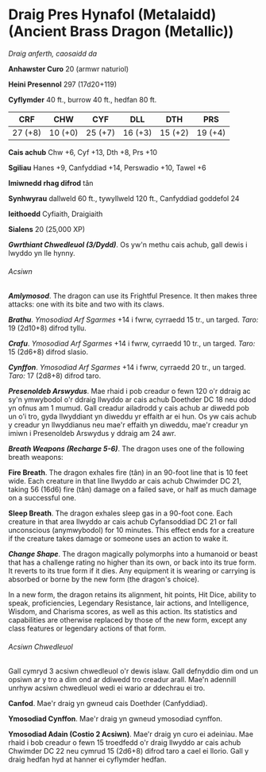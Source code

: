 # Draig Pres Hynafol (Metalaidd) (Ancient Brass Dragon (Metallic))

*Draig anferth, caosaidd da*

**Anhawster Curo** 20 (armwr naturiol)

**Heini Presennol** 297 (17d20+119)

**Cyflymder** 40 ft., burrow 40 ft., hedfan 80 ft.

| CRF     | CHW     | CYF     | DLL     | DTH     | PRS     |
|---------|---------|---------|---------|---------|---------|
| 27 (+8) | 10 (+0) | 25 (+7) | 16 (+3) | 15 (+2) | 19 (+4) |

**Cais achub** Chw +6, Cyf +13, Dth +8, Prs +10

**Sgiliau** Hanes +9, Canfyddiad +14, Perswadio +10, Tawel +6

**Imiwnedd rhag difrod** tân

**Synhwyrau** dallweld 60 ft., tywyllweld 120 ft., Canfyddiad goddefol 24

**Ieithoedd** Cyfiaith, Draigiaith

**Sialens** 20 (25,000 XP)

***Gwrthiant Chwedleuol (3/Dydd)***. Os yw'n methu cais achub, gall dewis i lwyddo yn lle hynny.

###### Acsiwn

***Amlymosod***. The dragon can use its Frightful Presence. It then makes three attacks: one with its bite and two with its claws.

***Brathu***. *Ymosodiad Arf Sgarmes* +14 i fwrw, cyrraedd 15 tr., un targed. *Taro:* 19 (2d10+8) difrod tyllu.

***Crafu***. *Ymosodiad Arf Sgarmes* +14 i fwrw, cyrraedd 10 tr., un targed. *Taro:* 15 (2d6+8) difrod slasio.

***Cynffon***. *Ymosodiad Arf Sgarmes* +14 i fwrw, cyrraedd 20 tr., un targed. *Taro:* 17 (2d8+8) difrod taro.

***Presenoldeb Arswydus***. Mae rhaid i pob creadur o fewn 120 o'r ddraig ac sy'n ymwybodol o'r ddraig llwyddo ar cais achub Doethder DC 18 neu ddod yn ofnus am 1 mumud. Gall creadur ailadrodd y cais achub ar diwedd pob un o'i tro, gyda llwyddiant yn diweddu yr effaith ar ei hun. Os yw cais achub y creadur yn llwyddianus neu mae'r effaith yn diweddu, mae'r creadur yn imiwn i Presenoldeb Arswydus y ddraig am 24 awr.

***Breath Weapons (Recharge 5-6)***. The dragon uses one of the following breath weapons:

**Fire Breath**. The dragon exhales fire (tân) in an 90-foot line that is 10 feet wide. Each creature in that line llwyddo ar cais achub Chwimder DC 21, taking 56 (16d6) fire (tân) damage on a failed save, or half as much damage on a successful one.

**Sleep Breath**. The dragon exhales sleep gas in a 90-foot cone. Each creature in that area llwyddo ar cais achub Cyfansoddiad DC 21 or fall unconscious (anymwybodol) for 10 minutes. This effect ends for a creature if the creature takes damage or someone uses an action to wake it.

***Change Shape***. The dragon magically polymorphs into a humanoid or beast that has a challenge rating no higher than its own, or back into its true form. It reverts to its true form if it dies. Any equipment it is wearing or carrying is absorbed or borne by the new form (the dragon's choice).

In a new form, the dragon retains its alignment, hit points, Hit Dice, ability to speak, proficiencies, Legendary Resistance, lair actions, and Intelligence, Wisdom, and Charisma scores, as well as this action. Its statistics and capabilities are otherwise replaced by those of the new form, except any class features or legendary actions of that form.

###### Acsiwn Chwedleuol

Gall cymryd 3 acsiwn chwedleuol o'r dewis islaw. Gall defnyddio dim ond un opsiwn ar y tro a dim ond ar ddiwedd tro creadur arall. Mae'n adennill unrhyw acsiwn chwedleuol wedi ei wario ar ddechrau ei tro.

**Canfod**. Mae'r draig yn gwneud cais Doethder (Canfyddiad).

**Ymosodiad Cynffon**. Mae'r draig yn gwneud ymosodiad cynffon.

**Ymosodiad Adain (Costio 2 Acsiwn)**. Mae'r draig yn curo ei adeiniau. Mae rhaid i bob creadur o fewn 15 troedfedd o'r draig llwyddo ar cais achub Chwimder DC 22 neu cymrud 15 (2d6+8) difrod taro a cael ei llorio. Gall y draig hedfan hyd at hanner ei cyflymder hedfan.